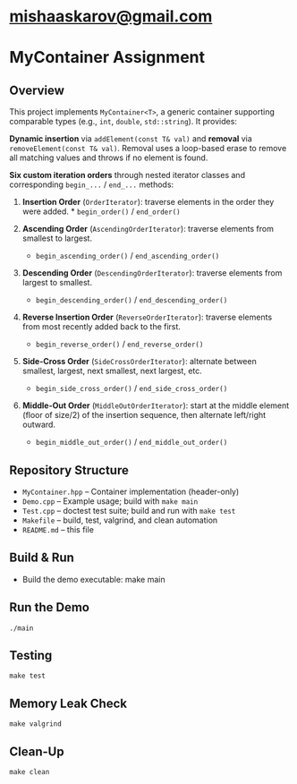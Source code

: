 # mishaaskarov@gmail.com
# MyContainer Assignment

## Overview

This project implements `MyContainer<T>`, a generic container supporting comparable types (e.g., `int`, `double`, `std::string`). It provides:

 **Dynamic insertion** via `addElement(const T& val)` and **removal** via `removeElement(const T& val)`. Removal uses a loop-based erase to remove all matching values and throws if no element is found.

 **Six custom iteration orders** through nested iterator classes and corresponding `begin_...` / `end_...` methods:

  1. **Insertion Order** (`OrderIterator`): traverse elements in the order they were added.
    * `begin_order()` / `end_order()`

  2. **Ascending Order** (`AscendingOrderIterator`): traverse elements from smallest to largest.
     * `begin_ascending_order()` / `end_ascending_order()`

  3. **Descending Order** (`DescendingOrderIterator`): traverse elements from largest to smallest.
     * `begin_descending_order()` / `end_descending_order()`

  4. **Reverse Insertion Order** (`ReverseOrderIterator`): traverse elements from most recently added back to the first.
     * `begin_reverse_order()` / `end_reverse_order()`

  5. **Side-Cross Order** (`SideCrossOrderIterator`): alternate between smallest, largest, next smallest, next largest, etc.
     * `begin_side_cross_order()` / `end_side_cross_order()`

  6. **Middle-Out Order** (`MiddleOutOrderIterator`): start at the middle element (floor of size/2) of the insertion sequence, then alternate left/right outward.
     * `begin_middle_out_order()` / `end_middle_out_order()`

## Repository Structure

* `MyContainer.hpp`   – Container implementation (header-only)
* `Demo.cpp`          – Example usage; build with `make main`
* `Test.cpp`          – doctest test suite; build and run with `make test`
* `Makefile`          – build, test, valgrind, and clean automation
* `README.md`         – this file

## Build & Run

* Build the demo executable:
    make main


## Run the Demo
    ./main


## Testing
    make test


## Memory Leak Check
    make valgrind


## Clean-Up
    make clean

